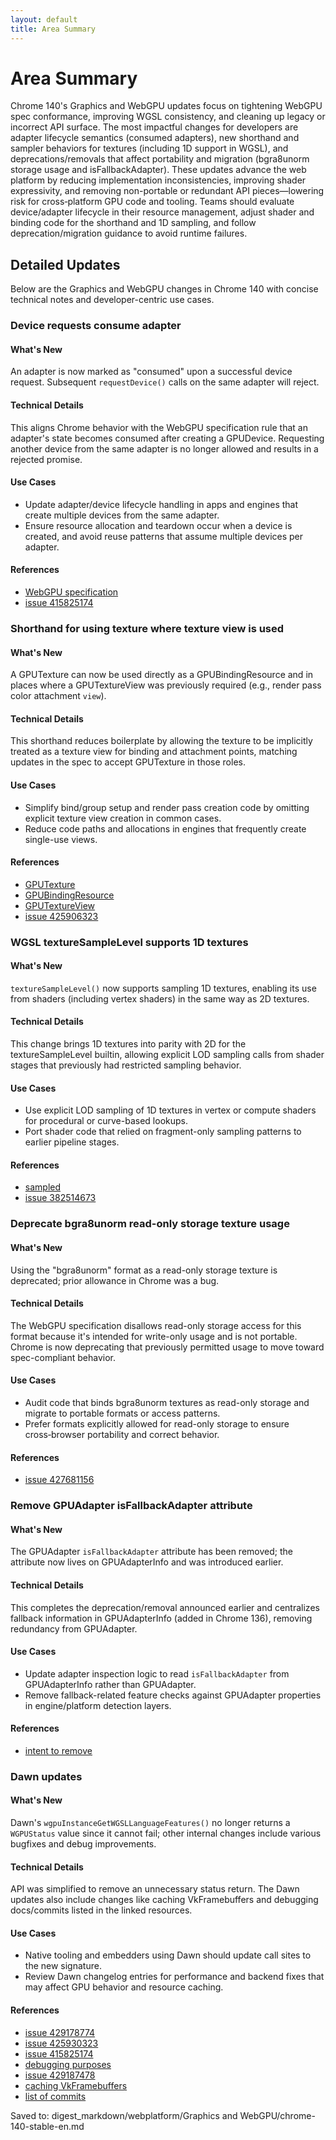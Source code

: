 ```yaml
---
layout: default
title: Area Summary
---
```


# Area Summary

Chrome 140's Graphics and WebGPU updates focus on tightening WebGPU spec conformance, improving WGSL consistency, and cleaning up legacy or incorrect API surface. The most impactful changes for developers are adapter lifecycle semantics (consumed adapters), new shorthand and sampler behaviors for textures (including 1D support in WGSL), and deprecations/removals that affect portability and migration (bgra8unorm storage usage and isFallbackAdapter). These updates advance the web platform by reducing implementation inconsistencies, improving shader expressivity, and removing non-portable or redundant API pieces—lowering risk for cross‑platform GPU code and tooling. Teams should evaluate device/adapter lifecycle in their resource management, adjust shader and binding code for the shorthand and 1D sampling, and follow deprecation/migration guidance to avoid runtime failures.

## Detailed Updates

Below are the Graphics and WebGPU changes in Chrome 140 with concise technical notes and developer-centric use cases.

### Device requests consume adapter

#### What's New
An adapter is now marked as "consumed" upon a successful device request. Subsequent `requestDevice()` calls on the same adapter will reject.

#### Technical Details
This aligns Chrome behavior with the WebGPU specification rule that an adapter's state becomes consumed after creating a GPUDevice. Requesting another device from the same adapter is no longer allowed and results in a rejected promise.

#### Use Cases
- Update adapter/device lifecycle handling in apps and engines that create multiple devices from the same adapter.
- Ensure resource allocation and teardown occur when a device is created, and avoid reuse patterns that assume multiple devices per adapter.

#### References
- [WebGPU specification](https://gpuweb.github.io/gpuweb/#ref-for-dom-adapter-state-consumed%E2%91%A1)  
- [issue 415825174](https://issues.chromium.org/issues/415825174)

### Shorthand for using texture where texture view is used

#### What's New
A GPUTexture can now be used directly as a GPUBindingResource and in places where a GPUTextureView was previously required (e.g., render pass color attachment `view`).

#### Technical Details
This shorthand reduces boilerplate by allowing the texture to be implicitly treated as a texture view for binding and attachment points, matching updates in the spec to accept GPUTexture in those roles.

#### Use Cases
- Simplify bind/group setup and render pass creation code by omitting explicit texture view creation in common cases.
- Reduce code paths and allocations in engines that frequently create single-use views.

#### References
- [GPUTexture](https://gpuweb.github.io/gpuweb/#gputexture)  
- [GPUBindingResource](https://gpuweb.github.io/gpuweb/#typedefdef-gpubindingresource)  
- [GPUTextureView](https://gpuweb.github.io/gpuweb/#dictdef-gpubufferbinding)  
- [issue 425906323](https://issues.chromium.org/issues/425906323)

### WGSL textureSampleLevel supports 1D textures

#### What's New
`textureSampleLevel()` now supports sampling 1D textures, enabling its use from shaders (including vertex shaders) in the same way as 2D textures.

#### Technical Details
This change brings 1D textures into parity with 2D for the textureSampleLevel builtin, allowing explicit LOD sampling calls from shader stages that previously had restricted sampling behavior.

#### Use Cases
- Use explicit LOD sampling of 1D textures in vertex or compute shaders for procedural or curve-based lookups.
- Port shader code that relied on fragment-only sampling patterns to earlier pipeline stages.

#### References
- [sampled](https://gpuweb.github.io/gpuweb/wgsl/#texturesamplelevel)  
- [issue 382514673](https://issues.chromium.org/issues/382514673)

### Deprecate bgra8unorm read-only storage texture usage

#### What's New
Using the "bgra8unorm" format as a read-only storage texture is deprecated; prior allowance in Chrome was a bug.

#### Technical Details
The WebGPU specification disallows read-only storage access for this format because it's intended for write-only usage and is not portable. Chrome is now deprecating that previously permitted usage to move toward spec-compliant behavior.

#### Use Cases
- Audit code that binds bgra8unorm textures as read-only storage and migrate to portable formats or access patterns.
- Prefer formats explicitly allowed for read-only storage to ensure cross‑browser portability and correct behavior.

#### References
- [issue 427681156](https://issues.chromium.org/issues/427681156)

### Remove GPUAdapter isFallbackAdapter attribute

#### What's New
The GPUAdapter `isFallbackAdapter` attribute has been removed; the attribute now lives on GPUAdapterInfo and was introduced earlier.

#### Technical Details
This completes the deprecation/removal announced earlier and centralizes fallback information in GPUAdapterInfo (added in Chrome 136), removing redundancy from GPUAdapter.

#### Use Cases
- Update adapter inspection logic to read `isFallbackAdapter` from GPUAdapterInfo rather than GPUAdapter.
- Remove fallback-related feature checks against GPUAdapter properties in engine/platform detection layers.

#### References
- [intent to remove](https://groups.google.com/a/chromium.org/g/blink-dev/c/Wzr22XXV3s8)

### Dawn updates

#### What's New
Dawn's `wgpuInstanceGetWGSLLanguageFeatures()` no longer returns a `WGPUStatus` value since it cannot fail; other internal changes include various bugfixes and debug improvements.

#### Technical Details
API was simplified to remove an unnecessary status return. The Dawn updates also include changes like caching VkFramebuffers and debugging docs/commits listed in the linked resources.

#### Use Cases
- Native tooling and embedders using Dawn should update call sites to the new signature.
- Review Dawn changelog entries for performance and backend fixes that may affect GPU behavior and resource caching.

#### References
- [issue 429178774](https://issues.chromium.org/issues/429178774)  
- [issue 425930323](https://issues.chromium.org/issues/425930323)  
- [issue 415825174](https://issues.chromium.org/issues/415825174)  
- [debugging purposes](https://dawn.googlesource.com/dawn/+/refs/heads/main/docs/dawn/debugging.md)  
- [issue 429187478](http://issues.chromium.org/issues/429187478)  
- [caching VkFramebuffers](https://dawn.googlesource.com/dawn/+/ddf2e1f61d20171ecd10ae3be70acb750a56686d)  
- [list of commits](https://dawn.googlesource.com/dawn/+log/chromium/7258..chromium/7339?n=1000)

Saved to: digest_markdown/webplatform/Graphics and WebGPU/chrome-140-stable-en.md
